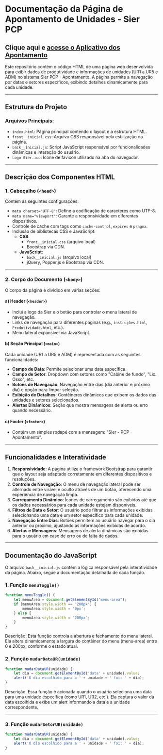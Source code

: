 # Documentação da Página de Apontamento de Unidades - Sier PCP

## Clique aqui e [acesse o Aplicativo dos Apontamento](https://siermoveis.github.io/Aplicativo_Apontamento/homepage.html)

Este repositório contém o código HTML de uma página web desenvolvida para exibir dados de produtividade e informações de unidades (UR1 a UR5 e ADM) no sistema Sier PCP - Apontamento. A página permite a navegação por datas e setores específicos, exibindo detalhes dinamicamente para cada unidade.

---

## Estrutura do Projeto

### Arquivos Principais:

- `index.html`: Página principal contendo o layout e a estrutura HTML.
- `front__inicial.css`: Arquivo CSS responsável pela estilização da página.
- `back__inicial.js`: Script JavaScript responsável por funcionalidades dinâmicas e interação do usuário.
- `Logo Sier.ico`: Ícone de favicon utilizado na aba do navegador.

---

## Descrição dos Componentes HTML

### 1. **Cabeçalho (`<head>`)**
Contém as seguintes configurações:

- `meta charset="UTF-8"`: Define a codificação de caracteres como UTF-8.
- `meta name="viewport"`: Garante a responsividade em diferentes dispositivos.
- Controle de cache com tags como `cache-control`, `expires` e `pragma`.
- Inclusão de bibliotecas CSS e JavaScript:
  - **CSS**: 
    - `front__inicial.css` (arquivo local)
    - Bootstrap via CDN.
  - **JavaScript**:
    - `back__inicial.js` (arquivo local)
    - jQuery, Popper.js e Bootstrap via CDN.

---

### 2. **Corpo do Documento (`<body>`)**

O corpo da página é dividido em várias seções:

#### a) **Header (`<header>`)**

- Inclui a logo da Sier e o botão para controlar o menu lateral de navegação.
- Links de navegação para diferentes páginas (e.g., `instruções.html`, `Produtividade.html`, etc.).
- Menu lateral expansível via JavaScript.

#### b) **Seção Principal (`<main>`)**

Cada unidade (UR1 a UR5 e ADM) é representada com as seguintes funcionalidades:

- **Campo de Data**: Permite selecionar uma data específica.
- **Campo de Setor**: Dropdown com setores como "Cabine de fundo", "Lix. Osso", etc.
- **Botões de Navegação**: Navegação entre dias (dia anterior e próximo dia) e opção para limpar seleção.
- **Exibição de Detalhes**: Contêineres dinâmicos que exibem os dados das unidades e setores selecionados.
- **Alertas Dinâmicos**: Seção que mostra mensagens de alerta ou erro quando necessário.

#### c) **Footer (`<footer>`)**

- Contém um simples rodapé com a mensagem: "Sier - PCP - Apontamento".

---

## Funcionalidades e Interatividade

1. **Responsividade**: A página utiliza o framework Bootstrap para garantir que o layout seja adaptado corretamente em diferentes dispositivos e resoluções.
2. **Controle de Navegação**: O menu de navegação lateral pode ser alternado entre visível e oculto através de um botão, oferecendo uma experiência de navegação limpa.
3. **Carregamento Dinâmico**: Ícones de carregamento são exibidos até que os dados necessários para cada unidade estejam disponíveis.
4. **Filtros de Data e Setor**: O usuário pode filtrar as informações exibidas selecionando uma data e um setor específico para cada unidade.
5. **Navegação Entre Dias**: Botões permitem ao usuário navegar para o dia anterior ou próximo, ajustando as informações exibidas de acordo.
6. **Alertas e Mensagens**: Mensagens de alerta dinâmicas são exibidas para o usuário em caso de erro ou de falta de dados.

---

## Documentação do JavaScript

O arquivo `back__inicial.js` contém a lógica responsável pela interatividade da página. Abaixo, segue a documentação detalhada de cada função.

### 1. **Função `menuToggle()`**

```javascript
function menuToggle() {
    let menuArea = document.getElementById("menu-area");
    if (menuArea.style.width == '200px') {
        menuArea.style.width = '0px';
    } else {
        menuArea.style.width = '200px';
    }
}
```

Descrição: Esta função controla a abertura e fechamento do menu lateral. Ela altera dinamicamente a largura do contêiner do menu (menu-area) entre 0 e 200px, conforme o estado atual.

### 2. **Função `mudarDataUR(unidade)`**

```javascript
function mudarDataUR(unidade) {
    let dia = document.getElementById('data' + unidade).value;
    alert('O dia escolhido para a ' + unidade + ' foi: ' + dia);
}
```

Descrição: Essa função é acionada quando o usuário seleciona uma data para uma unidade específica (como UR1, UR2, etc.). Ela captura o valor da data escolhida e exibe um alert informando a data e a unidade correspondente.
 
---


### 3. **Função `mudarSetorUR(unidade)`**

```javascript
function mudarDataUR(unidade) {
    let dia = document.getElementById('data' + unidade).value;
    alert('O dia escolhido para a ' + unidade + ' foi: ' + dia);
}
```

